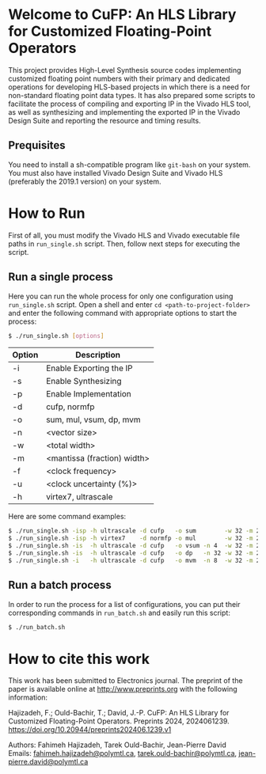 # Welcome to CuFP: An HLS Library for Customized Floating-Point Operators

This project provides High-Level Synthesis source codes implementing customized floating point numbers with their primary and dedicated operations for developing HLS-based projects in which there is a need for non-standard floating point data types. It has also prepared some scripts to facilitate the process of compiling and exporting IP in the Vivado HLS tool, as well as synthesizing and implementing the exported IP in the Vivado Design Suite and reporting the resource and timing results.

## Prequisites

You need to install a sh-compatible program like `git-bash` on your system. You must also have installed Vivado Design Suite and Vivado HLS (preferably the 2019.1 version) on your system. 

# How to Run 

First of all, you must modify the Vivado HLS and Vivado executable file paths in `run_single.sh` script. Then, follow next steps for executing the script.

## Run a single process

Here you can run the whole process for only one configuration using `run_single.sh` script. Open a shell and enter `cd <path-to-project-folder>` and enter the following command with appropriate options to start the process:

```sh
$ ./run_single.sh [options]
```
| Option | Description |
| ------ | ----------- |
| -i | Enable Exporting the IP |
| -s | Enable Synthesizing     |
| -p | Enable Implementation   |
| -d | cufp, normfp |
| -o | sum, mul, vsum, dp, mvm |
| -n | \<vector size\> |
| -w | \<total width\> |
| -m | \<mantissa (fraction) width\> |
| -f | \<clock frequency\> |
| -u | \<clock uncertainty (%)\> |
| -h | virtex7, ultrascale |

Here are some command examples:
```sh
$ ./run_single.sh -isp -h ultrascale -d cufp   -o sum        -w 32 -m 23 -f 400 -u 5
$ ./run_single.sh -isp -h virtex7    -d normfp -o mul        -w 32 -m 23 -f 400 -u 5
$ ./run_single.sh -is  -h ultrascale -d cufp   -o vsum -n 4  -w 32 -m 23 -f 200 -u 5
$ ./run_single.sh -is  -h ultrascale -d cufp   -o dp   -n 32 -w 32 -m 23 -f 200 -u 5
$ ./run_single.sh -i   -h ultrascale -d cufp   -o mvm  -n 8  -w 32 -m 23 -f 200 -u 5
```

## Run a batch process

In order to run the process for a list of configurations, you can put their corresponding commands in `run_batch.sh` and easily run this script:

```sh
$ ./run_batch.sh
```

# How to cite this work
This work has been submitted to Electronics journal. The preprint of the paper is available online at http://www.preprints.org with the following information:

Hajizadeh, F.; Ould-Bachir, T.; David, J.-P. CuFP: An HLS Library for Customized Floating-Point Operators. Preprints 2024, 2024061239. https://doi.org/10.20944/preprints202406.1239.v1   

Authors: Fahimeh Hajizadeh, Tarek Ould-Bachir, Jean-Pierre David  
Emails: fahimeh.hajizadeh@polymtl.ca, tarek.ould-bachir@polymtl.ca, jean-pierre.david@polymtl.ca  
